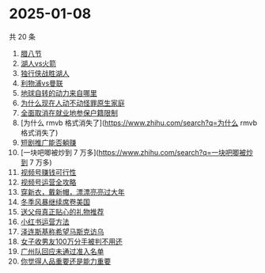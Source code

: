 # 2025-01-08

共 20 条

<!-- BEGIN -->
<!-- 最后更新时间 Wed Jan 08 2025 23:16:20 GMT+0800 (China Standard Time) -->

1. [腊八节](https://www.zhihu.com/search?q=腊八节)
1. [湖人vs火箭](https://www.zhihu.com/search?q=湖人vs火箭)
1. [独行侠战胜湖人](https://www.zhihu.com/search?q=独行侠战胜湖人)
1. [利物浦vs曼联](https://www.zhihu.com/search?q=利物浦vs曼联)
1. [地球自转的动力来自哪里](https://www.zhihu.com/search?q=地球自转的动力来自哪里)
1. [为什么现在人动不动怪罪原生家庭](https://www.zhihu.com/search?q=为什么现在人动不动怪罪原生家庭)
1. [全面取消在就业地参保户籍限制](https://www.zhihu.com/search?q=全面取消在就业地参保户籍限制)
1. [为什么 rmvb 格式消失了](https://www.zhihu.com/search?q=为什么 rmvb
   格式消失了)
1. [短剧推广能否躺赚](https://www.zhihu.com/search?q=短剧推广能否躺赚)
1. [一块吧唧被炒到 7 万多](https://www.zhihu.com/search?q=一块吧唧被炒到 7 万多)
1. [视频号赚钱可行性](https://www.zhihu.com/search?q=视频号赚钱可行性)
1. [视频号运营全攻略](https://www.zhihu.com/search?q=视频号运营全攻略)
1. [穿新衣，戴新帽，漂漂亮亮过大年](https://www.zhihu.com/search?q=穿新衣，戴新帽，漂漂亮亮过大年)
1. [冬季风暴继续席卷美国](https://www.zhihu.com/search?q=冬季风暴继续席卷美国)
1. [送父母真正贴心的礼物推荐](https://www.zhihu.com/search?q=送父母真正贴心的礼物推荐)
1. [小红书运营方法](https://www.zhihu.com/search?q=小红书运营方法)
1. [泽连斯基称希望马斯克访乌](https://www.zhihu.com/search?q=泽连斯基称希望马斯克访乌)
1. [女子收男友100万分手被判不用还](https://www.zhihu.com/search?q=女子收男友100万分手被判不用还)
1. [广州队回应未通过准入名单](https://www.zhihu.com/search?q=广州队回应未通过准入名单)
1. [你觉得人品重要还是能力重要](https://www.zhihu.com/search?q=你觉得人品重要还是能力重要)

<!-- END -->
